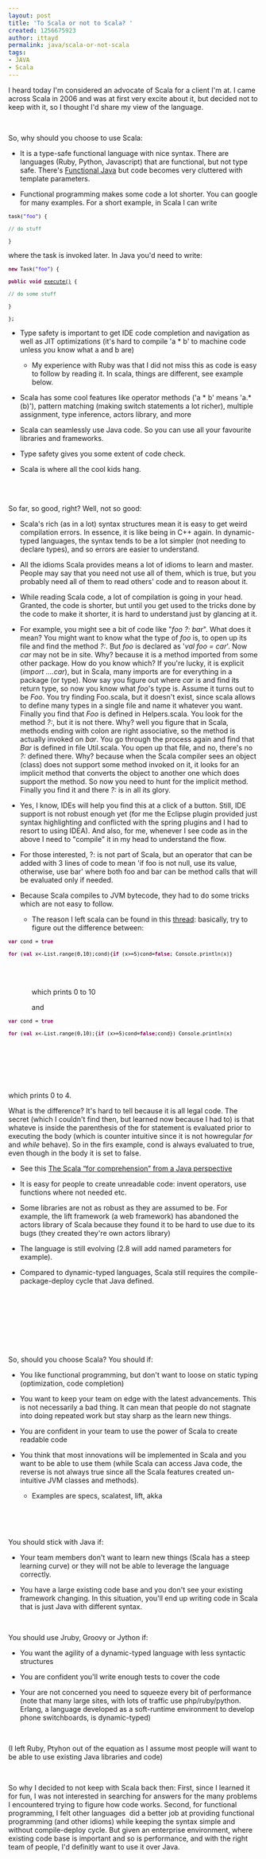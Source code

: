 ```yaml
---
layout: post
title: 'To Scala or not to Scala? '
created: 1256675923
author: ittayd
permalink: java/scala-or-not-scala
tags:
- JAVA
- Scala
---
```

<p>I heard today I'm considered an advocate of Scala for a client I'm at. I came across Scala in 2006 and was at first very excite about it, but decided not to keep with it, so I thought I'd share my view of the language.</p>
<p>&nbsp;</p>
<p>So, why should you choose to use Scala:</p>
<ul>
    <li>
    <p>It is a type-safe functional language with nice syntax. There 	are languages (Ruby, Python, Javascript) that are functional, but 	not type safe. There's <a href="http://functionaljava.org/">Functional 	Java</a> but code becomes very cluttered with template parameters.</p>
    </li>
    <li>
    <p>Functional programming makes some code a lot shorter. You 	can google for many examples. For a short example, in Scala I can 	write</p>
    </li>
</ul>
<p align="LEFT" style="margin-bottom: 0in;"><font face="Monospace"><font size="2"><font color="#1a1a1a">		</font><font color="#000000">task(</font><font color="#2a00ff">&quot;foo&quot;</font><font color="#000000">)</font><font color="#1a1a1a"> </font><font color="#000000">{</font></font></font></p>
<p align="LEFT" style="margin-bottom: 0in;"><font face="Monospace"><font size="2"><font color="#1a1a1a">			</font><font color="#3f7f5f">// do stuff</font></font></font></p>
<p align="LEFT" style="margin-bottom: 0in;"><font face="Monospace"><font size="2"><font color="#1a1a1a">		</font><font color="#000000">}</font></font></font></p>
<p>where the task is invoked later. In Java you'd need to write:</p>
<p align="LEFT" style="margin-bottom: 0in;"><font face="Monospace"><font size="2"><font color="#000000">		</font><font color="#7f0055"><b>new</b></font><font color="#000000"> Task(</font><font color="#2a00ff">&quot;foo&quot;</font><font color="#000000">) {</font></font></font></p>
<p align="LEFT" style="margin-bottom: 0in;"><font face="Monospace"><font size="2"><font color="#000000">			</font><font color="#7f0055"><b>public</b></font><font color="#000000"> </font><font color="#7f0055"><b>void</b></font><font color="#000000"> </font><font color="#000000"><u>execute()</u></font><font color="#000000"> {</font></font></font></p>
<p align="LEFT" style="margin-bottom: 0in;"><font face="Monospace"><font size="2"><font color="#000000">				</font><font color="#3f7f5f">// do some stuff</font></font></font></p>
<p align="LEFT" style="margin-bottom: 0in;"><font color="#000000"><font face="Monospace"><font size="2">			}</font></font></font></p>
<p align="LEFT" style="margin-bottom: 0in;"><font color="#000000"><font face="Monospace"><font size="2">		};</font></font></font></p>
<ul>
    <li>
    <p>Type safety is important to get IDE code completion and 	navigation as well as JIT optimizations (it's hard to compile 'a * 	b' to machine code unless you know what a and b are)</p>
    <ul>
        <li>
        <p>My experience with Ruby was that I did not miss this as code 		is easy to follow by reading it. In scala, things are different, 		see example below.</p>
        </li>
    </ul>
    </li>
</ul>
<ul>
    <li>
    <p>Scala has some cool features like operator methods ('a * b' 	means 'a.*(b)'), pattern matching (making switch statements a lot 	richer), multiple assignment, type inference, actors library, and 	more</p>
    </li>
    <li>
    <p>Scala can seamlessly use Java code. So you can use all your 	favourite libraries and frameworks.</p>
    </li>
    <li>
    <p>Type safety gives you some extent of code check.</p>
    </li>
    <li>
    <p>Scala is where all the cool kids hang.</p>
    </li>
</ul>
<p><br />
&nbsp;</p>
<p>So far, so good, right? Well, not so good:</p>
<ul>
    <li>
    <p>Scala's rich (as in a lot) syntax structures mean it is easy 	to get weird compilation errors. In essence, it is like being in C++ 	again. In dynamic-typed languages, the syntax tends to be a lot 	simpler (not needing to declare types), and so errors are easier to 	understand.</p>
    </li>
    <li>
    <p>All the idioms Scala provides means a lot of idioms to learn 	and master. People may say that you need not use all of them, which 	is true, but you probably need all of them to read others' code and 	to reason about it.</p>
    </li>
    <li>
    <p>While reading Scala code, a lot of compilation is going in 	your head. Granted, the code is shorter, but until you get used to 	the tricks done by the code to make it shorter, it is hard to 	understand just by glancing at it.</p>
    </li>
    <li>
    <p>For example, you might see a bit of code like &quot;<i>foo ?: 	bar</i>&quot;. What does it mean? You might want to know what the 	type of <i>foo</i> is, to open up its file and find the method <i>?:</i>. 	But <i>foo</i> is declared as '<i>val foo = car</i>'. Now <i>car</i> 	may not be in site. Why? because it is a method imported from some 	other package. How do you know which? If you're lucky, it is 	explicit (<i>import ....car</i>), but in Scala, many imports are for 	everything in a package (or type). Now say you figure out where <i>car</i> 	is and find its return type, so now you know what <i>foo</i>'s type 	is. Assume it turns out to be <i>Foo</i>. You try finding Foo.scala, 	but it doesn't exist, since scala allows to define many types in a 	single file and name it whatever you want. Finally you find that <i>Foo</i> 	is defined in Helpers.scala. You look for the method <i>?:</i>, but 	it is not there. Why? well you figure that in Scala, methods ending 	with colon are right associative, so the method is actually invoked 	on <i>bar</i>. You go through the process again and find that <i>Bar</i> 	is defined in file Util.scala. You open up that file, and no, 	there's no <i>?:</i> defined there. Why? because when the Scala 	compiler sees an object (class) does not support some method invoked 	on it, it looks for an implicit method that converts the object to 	another one which does support the method. So now you need to hunt 	for the implicit method. Finally you find it and there <i>?:</i> is 	in all its glory.</p>
    </li>
    <li>
    <p>Yes, I know, IDEs will help you find this at a click of a 	button. Still, IDE support is not robust enough yet (for me the 	Eclipse plugin provided just syntax highlighting and conflicted with 	the spring plugins and I had to resort to using IDEA). And also, for 	me, whenever I see code as in the above I need to &quot;compile&quot; 	it in my head to understand the flow.</p>
    </li>
    <li>
    <p>For those interested, ?: is not part of Scala, but an 	operator that can be added with 3 lines of code to mean 'if foo is 	not null, use its value, otherwise, use bar' where both foo and bar 	can be method calls that will be evaluated only if needed.</p>
    </li>
    <li>
    <p>Because Scala compiles to JVM bytecode, they had to do some 	tricks which are not easy to follow.</p>
    <ul>
        <li>
        <p>The reason I left scala can be found in this <a href="http://osdir.com/ml/lang.scala/2006-04/msg00022.html">thread</a>: 		basically, try to figure out the difference between:</p>
        </li>
    </ul>
    </li>
</ul>
<p align="LEFT" style="margin-bottom: 0in;"><font color="#1a1a1a"><font face="Monospace"><font size="2">		</font></font></font><font color="#7f0055"><font face="Monospace"><font size="2"><b>var</b></font></font></font><font color="#1a1a1a"><font face="Monospace"><font size="2"> </font></font></font><font color="#000000"><font face="Monospace"><font size="2">cond</font></font></font><font color="#1a1a1a"><font face="Monospace"><font size="2"> </font></font></font><font color="#000000"><font face="Monospace"><font size="2">=</font></font></font><font color="#1a1a1a"><font face="Monospace"><font size="2"> </font></font></font><font color="#7f0055"><font face="Monospace"><font size="2"><b>true</b></font></font></font></p>
<p align="LEFT" style="margin-bottom: 0in;"><font color="#1a1a1a"><font face="Monospace"><font size="2">		</font></font></font><font color="#7f0055"><font face="Monospace"><font size="2"><b>for</b></font></font></font><font color="#1a1a1a"><font face="Monospace"><font size="2"> </font></font></font><font color="#000000"><font face="Monospace"><font size="2">(</font></font></font><font color="#7f0055"><font face="Monospace"><font size="2"><b>val</b></font></font></font><font color="#1a1a1a"><font face="Monospace"><font size="2"> </font></font></font><font color="#000000"><font face="Monospace"><font size="2">x&lt;-List.range(0,10);cond){</font></font></font><font color="#7f0055"><font face="Monospace"><font size="2"><b>if</b></font></font></font><font color="#1a1a1a"><font face="Monospace"><font size="2"> </font></font></font><font color="#000000"><font face="Monospace"><font size="2">(x&gt;=5)cond=</font></font></font><font color="#7f0055"><font face="Monospace"><font size="2"><b>false</b></font></font></font><font color="#000000"><font face="Monospace"><font size="2">;</font></font></font><font color="#1a1a1a"><font face="Monospace"><font size="2"> </font></font></font><font color="#000000"><font face="Monospace"><font size="2">Console.println(x)}</font></font></font></p>
<p><br />
&nbsp;</p>
<p style="margin-left: 0.49in;">which prints 0 to 10</p>
<p style="margin-left: 0.49in;">and</p>
<p align="LEFT" style="margin-bottom: 0in;"><font face="Monospace"><font size="2"><font color="#1a1a1a">		</font><font color="#7f0055"><b>var</b></font><font color="#1a1a1a"> </font><font color="#000000">cond</font><font color="#1a1a1a"> </font><font color="#000000">=</font><font color="#1a1a1a"> </font><font color="#7f0055"><b>true</b></font></font></font></p>
<p align="LEFT" style="margin-bottom: 0in;"><font face="Monospace"><font size="2"><font color="#1a1a1a">		</font><font color="#7f0055"><b>for</b></font><font color="#1a1a1a"> </font><font color="#000000">(</font><font color="#7f0055"><b>val</b></font><font color="#1a1a1a"> </font><font color="#000000">x&lt;-List.range(0,10);{</font><font color="#7f0055"><b>if</b></font><font color="#1a1a1a"> </font><font color="#000000">(x&gt;=5)cond=</font><font color="#7f0055"><b>false</b></font><font color="#000000">;cond})</font><font color="#1a1a1a"> </font><font color="#000000">Console.println(x)</font></font></font></p>
<p><br />
&nbsp;</p>
<p><br />
&nbsp;</p>
<p>which prints 0 to 4.</p>
<p>What is the difference? It's hard to tell because it is all legal code. The secret (which I couldn't find then, but learned now because I had to) is that whateve is inside the parenthesis of the for statement is evaluated prior to executing the body (which is counter intuitive since it is not howregular  <i>for</i> and <i>while</i> behave). So in the firs example, cond is always evaluated to true, even though in the body it is set to false.</p>
<ul>
    <li>
    <p>See this <a href="http://creativekarma.com/ee.php/weblog/comments/the_scala_for_comprehension_from_a_java_perspective/">The 	Scala &ldquo;for comprehension&rdquo; from a Java perspective</a></p>
    </li>
</ul>
<ul>
    <li>
    <p>It is easy for people to create unreadable code: invent 	operators, use functions where not needed etc.</p>
    </li>
    <li>
    <p>Some libraries are not as robust as they are assumed to be. 	For example, the lift framework (a web framework) has abandoned the 	actors library of Scala because they found it to be hard to use due 	to its bugs (they created they're own actors library)</p>
    </li>
    <li>
    <p>The language is still evolving (2.8 will add named parameters 	for example).</p>
    </li>
    <li>
    <p>Compared to dynamic-typed languages, Scala still requires the 	compile-package-deploy cycle that Java defined.</p>
    </li>
</ul>
<p><br />
&nbsp;</p>
<p><br />
&nbsp;</p>
<p style="margin-bottom: 0in;">&nbsp;</p>
<p style="margin-bottom: 0in;">So, should you choose Scala? You should if:</p>
<ul>
    <li>
    <p style="margin-bottom: 0in;">You like functional programming, 	but don't want to loose on static typing (optimization, code 	completion)</p>
    </li>
    <li>
    <p style="margin-bottom: 0in;">You want to keep your team on edge 	with the latest advancements. This is not necessarily a bad thing. 	It can mean that people do not stagnate into doing repeated work but 	stay sharp as the learn new things.</p>
    </li>
    <li>
    <p style="margin-bottom: 0in;">You are confident in your team to 	use the power of Scala to create readable code</p>
    </li>
    <li>
    <p style="margin-bottom: 0in;">You think that most innovations 	will be implemented in Scala and you want to be able to use them 	(while Scala can access Java code, the reverse is not always true 	since all the Scala features created un-intuitive JVM classes and 	methods).</p>
    <ul>
        <li>
        <p style="margin-bottom: 0in;">Examples are specs, scalatest, 		lift, akka</p>
        </li>
    </ul>
    <p style="margin-bottom: 0in;">&nbsp;</p>
    </li>
</ul>
<p style="margin-bottom: 0in;">&nbsp;</p>
<p style="margin-bottom: 0in;">You should stick with Java if:</p>
<ul>
    <li>
    <p style="margin-bottom: 0in;">Your team members don't want to 	learn new things (Scala has a steep learning curve) or they will not 	be able to leverage the language correctly.</p>
    </li>
    <li>
    <p style="margin-bottom: 0in;">You have a large existing code 	base and you don't see your existing framework changing. In this 	situation, you'll end up writing code in Scala that is just Java 	with different syntax.</p>
    </li>
</ul>
<p style="margin-bottom: 0in;">&nbsp;</p>
<p style="margin-bottom: 0in;">You should use Jruby, Groovy or Jython if:</p>
<ul>
    <li>
    <p style="margin-bottom: 0in;">You want the agility of a 	dynamic-typed language with less syntactic structures</p>
    </li>
    <li>
    <p style="margin-bottom: 0in;">You are confident you'll write 	enough tests to cover the code</p>
    </li>
    <li>
    <p style="margin-bottom: 0in;">Your are not concerned you need to 	squeeze every bit of performance (note that many large sites, with 	lots of traffic use php/ruby/python. Erlang, a language developed as 	a soft-runtime environment to develop phone switchboards, is 	dynamic-typed)</p>
    </li>
</ul>
<p style="margin-bottom: 0in;">&nbsp;</p>
<p style="margin-bottom: 0in;">(I left Ruby, Ptyhon out of the equation as I assume most people will want to be able to use existing Java libraries and code)</p>
<p style="margin-bottom: 0in;">&nbsp;</p>
<p style="margin-bottom: 0in;">So why I decided to not keep with Scala back then: First, since I learned it for fun, I was not interested in searching for answers for the many problems I encountered trying to figure how code works. Second, for functional programming, I felt other languages&nbsp; did a better job at providing functional programming (and other idioms) while keeping the syntax simple and without compile-deploy cycle. But given an enterprise environment, where existing code base is important and so is performance, and with the right team of people, I'd definitly want to use it over Java.</p>
<ul>
    <ul>
        <p style="margin-bottom: 0in;">&nbsp;</p>
    </ul>
</ul>
<p>&nbsp;</p>
